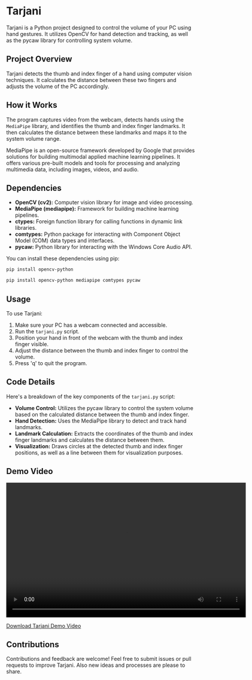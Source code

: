 # Tarjani

Tarjani is a Python project designed to control the volume of your PC using hand gestures. It utilizes OpenCV for hand detection and tracking, as well as the pycaw library for controlling system volume.

## Project Overview

Tarjani detects the thumb and index finger of a hand using computer vision techniques. It calculates the distance between these two fingers and adjusts the volume of the PC accordingly.

## How it Works

The program captures video from the webcam, detects hands using the `MediaPipe` library, and identifies the thumb and index finger landmarks. It then calculates the distance between these landmarks and maps it to the system volume range.

MediaPipe is an open-source framework developed by Google that provides solutions for building multimodal applied machine learning pipelines. It offers various pre-built models and tools for processing and analyzing multimedia data, including images, videos, and audio.

## Dependencies

- **OpenCV (cv2):** Computer vision library for image and video processing.
- **MediaPipe (mediapipe):** Framework for building machine learning pipelines.
- **ctypes:** Foreign function library for calling functions in dynamic link libraries.
- **comtypes:** Python package for interacting with Component Object Model (COM) data types and interfaces.
- **pycaw:** Python library for interacting with the Windows Core Audio API.


You can install these dependencies using pip:

```bash
pip install opencv-python
```

```bash
pip install opencv-python mediapipe comtypes pycaw
```

## Usage

To use Tarjani:

1. Make sure your PC has a webcam connected and accessible.
2. Run the `tarjani.py` script.
3. Position your hand in front of the webcam with the thumb and index finger visible.
4. Adjust the distance between the thumb and index finger to control the volume.
5. Press 'q' to quit the program.

## Code Details

Here's a breakdown of the key components of the `tarjani.py` script:

- **Volume Control:** Utilizes the pycaw library to control the system volume based on the calculated distance between the thumb and index finger.
- **Hand Detection:** Uses the MediaPipe library to detect and track hand landmarks.
- **Landmark Calculation:** Extracts the coordinates of the thumb and index finger landmarks and calculates the distance between them.
- **Visualization:** Draws circles at the detected thumb and index finger positions, as well as a line between them for visualization purposes.

## Demo Video

<video width="640" height="360" controls>
  <source src="https://github.com/Dhruv-Darji/OpenCV/raw/dhruv/Tarjani%20Demo%20Video.mp4" type="video/mp4">
  Your browser does not support the video tag.
</video>

[Download Tarjani Demo Video](https://github.com/Dhruv-Darji/OpenCV/raw/dhruv/Tarjani%20Demo%20Video.mp4)


## Contributions

Contributions and feedback are welcome! Feel free to submit issues or pull requests to improve Tarjani. Also new ideas and processes are please to share.
